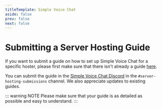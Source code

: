 ```yaml
---
titleTemplate: Simple Voice Chat
aside: false
prev: false
next: false
---
```


# Submitting a Server Hosting Guide

If you want to submit a guide on how to set up Simple Voice Chat for a specific hoster,
please first make sure that there isn't already a guide [here](server_setup_mc_hosting).

You can submit the guide in the [Simple Voice Chat Discord](https://discord.gg/4dH2zwTmyX) in the `#server-hosting-submissions` channel.
We also appreciate updates to existing guides.

::: warning NOTE
Please make sure that your guide is as detailed as possible and easy to understand.
:::
